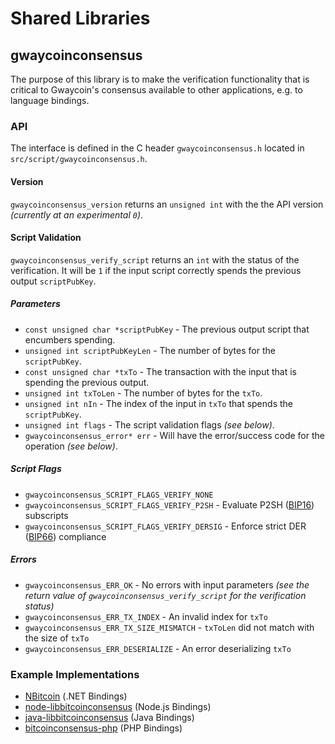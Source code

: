 Shared Libraries
================

## gwaycoinconsensus

The purpose of this library is to make the verification functionality that is critical to Gwaycoin's consensus available to other applications, e.g. to language bindings.

### API

The interface is defined in the C header `gwaycoinconsensus.h` located in  `src/script/gwaycoinconsensus.h`.

#### Version

`gwaycoinconsensus_version` returns an `unsigned int` with the the API version *(currently at an experimental `0`)*.

#### Script Validation

`gwaycoinconsensus_verify_script` returns an `int` with the status of the verification. It will be `1` if the input script correctly spends the previous output `scriptPubKey`.

##### Parameters
- `const unsigned char *scriptPubKey` - The previous output script that encumbers spending.
- `unsigned int scriptPubKeyLen` - The number of bytes for the `scriptPubKey`.
- `const unsigned char *txTo` - The transaction with the input that is spending the previous output.
- `unsigned int txToLen` - The number of bytes for the `txTo`.
- `unsigned int nIn` - The index of the input in `txTo` that spends the `scriptPubKey`.
- `unsigned int flags` - The script validation flags *(see below)*.
- `gwaycoinconsensus_error* err` - Will have the error/success code for the operation *(see below)*.

##### Script Flags
- `gwaycoinconsensus_SCRIPT_FLAGS_VERIFY_NONE`
- `gwaycoinconsensus_SCRIPT_FLAGS_VERIFY_P2SH` - Evaluate P2SH ([BIP16](https://github.com/bitcoin/bips/blob/master/bip-0016.mediawiki)) subscripts
- `gwaycoinconsensus_SCRIPT_FLAGS_VERIFY_DERSIG` - Enforce strict DER ([BIP66](https://github.com/bitcoin/bips/blob/master/bip-0066.mediawiki)) compliance

##### Errors
- `gwaycoinconsensus_ERR_OK` - No errors with input parameters *(see the return value of `gwaycoinconsensus_verify_script` for the verification status)*
- `gwaycoinconsensus_ERR_TX_INDEX` - An invalid index for `txTo`
- `gwaycoinconsensus_ERR_TX_SIZE_MISMATCH` - `txToLen` did not match with the size of `txTo`
- `gwaycoinconsensus_ERR_DESERIALIZE` - An error deserializing `txTo`

### Example Implementations
- [NBitcoin](https://github.com/NicolasDorier/NBitcoin/blob/master/NBitcoin/Script.cs#L814) (.NET Bindings)
- [node-libbitcoinconsensus](https://github.com/bitpay/node-libbitcoinconsensus) (Node.js Bindings)
- [java-libbitcoinconsensus](https://github.com/dexX7/java-libbitcoinconsensus) (Java Bindings)
- [bitcoinconsensus-php](https://github.com/Bit-Wasp/bitcoinconsensus-php) (PHP Bindings)
